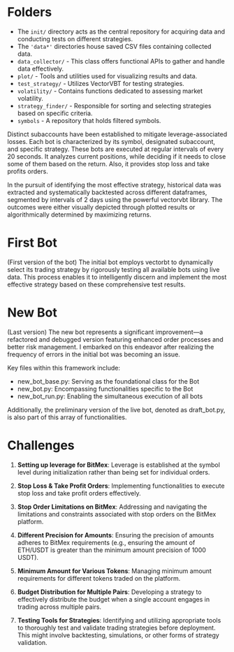 # Folders
- The `init/` directory acts as the central repository for acquiring data and conducting tests on different strategies.
- The `'data*'` directories house saved CSV files containing collected data.
- `data_collector/` - This class offers functional APIs to gather and handle data effectively.
- `plot/` - Tools and utilities used for visualizing results and data.
- `test_strategy/` - Utilizes VectorVBT for testing strategies.
- `volatility/` - Contains functions dedicated to assessing market volatility.
- `strategy_finder/` - Responsible for sorting and selecting strategies based on specific criteria.
- `symbols` - A repository that holds filtered symbols.



Distinct subaccounts have been established to mitigate leverage-associated losses. Each bot is characterized by its symbol, designated subaccount, and specific strategy. These bots are executed at regular intervals of every 20 seconds. It analyzes current positions, while deciding if it needs to close some of them based on the return. Also, it provides stop loss and take profits orders.

In the pursuit of identifying the most effective strategy, historical data was extracted and systematically backtested across different dataframes, segmented by intervals of 2 days using the powerful vectorvbt library. The outcomes were either visually depicted through plotted results or algorithmically determined by maximizing returns.

# First Bot

(First version of the bot) The initial bot employs vectorbt to dynamically select its trading strategy by rigorously testing all available bots using live data. This process enables it to intelligently discern and implement the most effective strategy based on these comprehensive test results.

# New Bot
(Last version) The new bot represents a significant improvement—a refactored and debugged version featuring enhanced order processes and better risk management. I embarked on this endeavor after realizing the frequency of errors in the initial bot was becoming an issue.

Key files within this framework include:
- new_bot_base.py: Serving as the foundational class for the Bot
- new_bot.py: Encompassing functionalities specific to the Bot
- new_bot_run.py: Enabling the simultaneous execution of all bots

Additionally, the preliminary version of the live bot, denoted as draft_bot.py, is also part of this array of functionalities.


# Challenges

1. **Setting up leverage for BitMex**: Leverage is established at the symbol level during initialization rather than being set for individual orders.

2. **Stop Loss & Take Profit Orders**: Implementing functionalities to execute stop loss and take profit orders effectively.

3. **Stop Order Limitations on BitMex**: Addressing and navigating the limitations and constraints associated with stop orders on the BitMex platform.

4. **Different Precision for Amounts**: Ensuring the precision of amounts adheres to BitMex requirements (e.g., ensuring the amount of ETH/USDT is greater than the minimum amount precision of 1000 USDT).

5. **Minimum Amount for Various Tokens**: Managing minimum amount requirements for different tokens traded on the platform.

6. **Budget Distribution for Multiple Pairs**: Developing a strategy to effectively distribute the budget when a single account engages in trading across multiple pairs.

7. **Testing Tools for Strategies**: Identifying and utilizing appropriate tools to thoroughly test and validate trading strategies before deployment. This might involve backtesting, simulations, or other forms of strategy validation.


